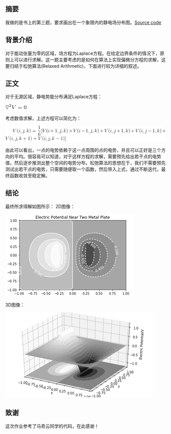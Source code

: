 ## 摘要
我做的是书上的第三题，要求画出在一个象限内的静电场分布图。[Source code](https://github.com/pycll/computationalphysics_N2015301020174/blob/master/schoolwork_10/schoolwork_10.py)

## 背景介绍
对于能动张量为零的区域，场方程为Laplace方程。在给定边界条件的情况下，原则上可以进行求解。这一题主要考虑的是如何在算法上实现偏微分方程的求解，这要归结于松弛算法(Relaxed Arithmetic)，下面进行较为详细的叙述。

## 正文
对于无源区域，静电势能分布满足Laplace方程：

![image](https://github.com/pycll/computationalphysics_N2015301020174/blob/master/schoolwork_10/Formula_1.png)

考虑数值求解，上述方程可以简化为：

![image](https://github.com/pycll/computationalphysics_N2015301020174/blob/master/schoolwork_10/Formula_2.png)

由此可以看出，一点的电势依赖于这一点周围的点的电势，并且可以正好是三个方向的平均。很容易可以知道，对于这样方程的求解，需要预先给出若干点的电势值，然后逐步推测出整个空间的电势分布。松弛算法的思想在于，我们不需要预先测试出若干点的电势，只需要随便取一个函数，然后带入上式，通过不断迭代，最终函数收敛至稳定解。

## 结论
最终所求得解如图所示：
2D图像：

![image](https://github.com/pycll/computationalphysics_N2015301020174/blob/master/schoolwork_10/2D%20Equipotential%20Line.png)

3D图像：

![image](https://github.com/pycll/computationalphysics_N2015301020174/blob/master/schoolwork_10/3D%20Equipotential%20Line.png)

## 致谢
这次作业参考了马奇云同学的代码，在此感谢！

